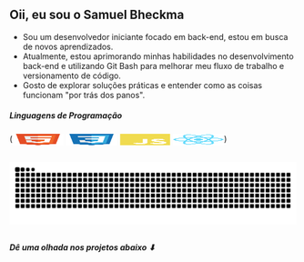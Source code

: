 ## Oii, eu sou o Samuel Bheckma
- Sou um desenvolvedor iniciante focado em back-end, estou em busca de novos aprendizados.    
- Atualmente, estou aprimorando minhas habilidades no desenvolvimento back-end e utilizando Git Bash para melhorar meu fluxo de trabalho e versionamento de código.  
- Gosto de explorar soluções práticas e entender como as coisas funcionam "por trás dos panos".
<div style="display: inline_block"> <h5>Linguagens de Programação</h5>
  (<img align="center" alt="Rafa-HTML" height="20" width="90" src="https://raw.githubusercontent.com/devicons/devicon/master/icons/html5/html5-original.svg">
  <img align="center" alt="Rafa-CSS" height="20" width="90" src="https://raw.githubusercontent.com/devicons/devicon/master/icons/css3/css3-original.svg">
  <img align="center" alt="Rafa-Js" height="20" width="90" src="https://raw.githubusercontent.com/devicons/devicon/master/icons/javascript/javascript-plain.svg">
  <img align="center" alt="Rafa-React" height="20" width="90" src="https://raw.githubusercontent.com/devicons/devicon/master/icons/react/react-original.svg">)
</div>

##

 <picture>
    <source media="(prefers-color-scheme: dark)" srcset="https://raw.githubusercontent.com/anahmartins/anahmartins/output/github-contribution-grid-snake-dark.svg">
    <source media="(prefers-color-scheme: light)" srcset="https://raw.githubusercontent.com/anahmartins/anahmartins/output/github-contribution-grid-snake.svg">
    <img alt="github contribution grid snake animation" src="https://raw.githubusercontent.com/anahmartins/anahmartins/output/github-contribution-grid-snake.svg">
  </picture>

##

<h5>Dê uma olhada nos projetos abaixo ⬇</h5>

